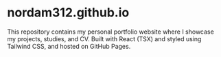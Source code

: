 # nordam312.github.io
This repository contains my personal portfolio website where I showcase my projects, studies, and CV. Built with React (TSX) and styled using Tailwind CSS, and hosted on GitHub Pages.
